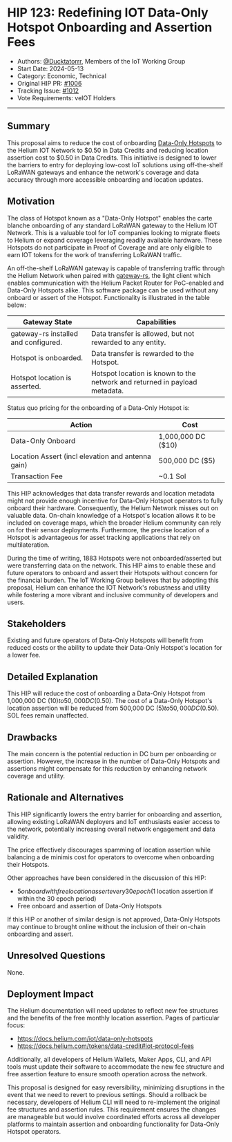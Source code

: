 # HIP 123: Redefining IOT Data-Only Hotspot Onboarding and Assertion Fees

- Authors: [@Ducktatorrr](https://github.com/Ducktatorrr), Members of the IoT Working Group
- Start Date: 2024-05-13
- Category: Economic, Technical
- Original HIP PR: [#1006](https://github.com/helium/HIP/pull/1006)
- Tracking Issue: [#1012](https://github.com/helium/HIP/issues/1012)
- Vote Requirements: veIOT Holders

---

## Summary

This proposal aims to reduce the cost of onboarding [Data-Only Hotspots](https://docs.helium.com/iot/data-only-hotspots) to the Helium IOT Network to $0.50 in Data Credits and reducing location assertion cost to $0.50 in Data Credits. This initiative is designed to lower the barriers to entry for deploying low-cost IoT solutions using off-the-shelf LoRaWAN gateways and enhance the network's coverage and data accuracy through more accessible onboarding and location updates.

## Motivation

The class of Hotspot known as a "Data-Only Hotspot" enables the carte blanche onboarding of any standard LoRaWAN gateway to the Helium IOT Network. This is a valuable tool for IoT companies looking to migrate fleets to Helium or expand coverage leveraging readily available hardware. These Hotspots do not participate in Proof of Coverage and are only eligible to earn IOT tokens for the work of transferring LoRaWAN traffic.

An off-the-shelf LoRaWAN gateway is capable of transferring traffic through the Helium Network when paired with [gateway-rs](https://github.com/helium/gateway-rs), the light client which enables communication with the Helium Packet Router for PoC-enabled and Data-Only Hotspots alike. This software package can be used without any onboard or assert of the Hotspot. Functionality is illustrated in the table below:

| Gateway State                        | Capabilities                                                               |
|--------------------------------------|----------------------------------------------------------------------------|
| gateway-rs installed and configured. | Data transfer is allowed, but not rewarded to any entity.                  |
| Hotspot is onboarded.                | Data transfer is rewarded to the Hotspot.                                  |
| Hotspot location is asserted.        | Hotspot location is known to the network and returned in payload metadata. |

Status quo pricing for the onboarding of a Data-Only Hotspot is:

| Action                                            | Cost               |
|---------------------------------------------------|--------------------|
| Data-Only Onboard                                 | 1,000,000 DC ($10) |
| Location Assert (incl elevation and antenna gain) | 500,000 DC ($5)    |
| Transaction Fee                                   | ~0.1 Sol           |

This HIP acknowledges that data transfer rewards and location metadata might not provide enough incentive for Data-Only Hotspot operators to fully onboard their hardware. Consequently, the Helium Network misses out on valuable data. On-chain knowledge of a Hotspot's location allows it to be included on coverage maps, which the broader Helium community can rely on for their sensor deployments. Furthermore, the precise location of a Hotspot is advantageous for asset tracking applications that rely on multilateration.

During the time of writing, 1883 Hotspots were not onboarded/asserted but were transferring data on the network. This HIP aims to enable these and future operators to onboard and assert their Hotspots without concern for the financial burden. The IoT Working Group believes that by adopting this proposal, Helium can enhance the IOT Network's robustness and utility while fostering a more vibrant and inclusive community of developers and users.

## Stakeholders

Existing and future operators of Data-Only Hotspots will benefit from reduced costs or the ability to update their Data-Only Hotspot's location for a lower fee.

## Detailed Explanation

This HIP will reduce the cost of onboarding a Data-Only Hotspot from 1,000,000 DC ($10) to 50,000 DC ($0.50). The cost of a Data-Only Hotspot's location assertion will be reduced from 500,000 DC ($5) to 50,000 DC ($0.50). SOL fees remain unaffected.

## Drawbacks

The main concern is the potential reduction in DC burn per onboarding or assertion. However, the increase in the number of Data-Only Hotspots and assertions might compensate for this reduction by enhancing network coverage and utility.

## Rationale and Alternatives

This HIP significantly lowers the entry barrier for onboarding and assertion, allowing existing LoRaWAN deployers and IoT enthusiasts easier access to the network, potentially increasing overall network engagement and data validity.

The price effectively discourages spamming of location assertion while balancing a de minimis cost for operators to overcome when onboarding their Hotspots.

Other approaches have been considered in the discussion of this HIP:

- $5 onboard with free location assert every 30 epoch ($1 location assertion if within the 30 epoch period)
- Free onboard and assertion of Data-Only Hotspots

If this HIP or another of similar design is not approved, Data-Only Hotspots may continue to brought online without the inclusion of their on-chain onboarding and assert.

## Unresolved Questions

None.

## Deployment Impact

The Helium documentation will need updates to reflect new fee structures and the benefits of the free monthly location assertion. Pages of particular focus:

- https://docs.helium.com/iot/data-only-hotspots
- https://docs.helium.com/tokens/data-credit#iot-protocol-fees

Additionally, all developers of Helium Wallets, Maker Apps, CLI, and API tools must update their software to accommodate the new fee structure and free assertion feature to ensure smooth operation across the network.

This proposal is designed for easy reversibility, minimizing disruptions in the event that we need to revert to previous settings. Should a rollback be necessary, developers of Helium CLI will need to re-implement the original fee structures and assertion rules. This requirement ensures the changes are manageable but would involve coordinated efforts across all developer platforms to maintain assertion and onboarding functionality for Data-Only Hotspot operators.
